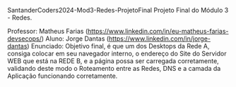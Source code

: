 SantanderCoders2024-Mod3-Redes-ProjetoFinal
Projeto Final do Módulo 3 - Redes.

Professor: 
Matheus Farias (https://www.linkedin.com/in/eu-matheus-farias-devsecops/)
Aluno:
Jorge Dantas (https://www.linkedin.com/in/jorge-dantas)
Enunciado:
Objetivo final, é que um dos Desktops da Rede A, consiga colocar em seu navegador interno, o endereço do Site do Servidor WEB que está na REDE B, e a página possa ser carregada corretamente, validando deste modo o Roteamento entre as Redes, DNS e a camada da Aplicação funcionando corretamente.
